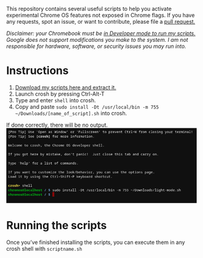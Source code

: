 This repository contains several useful scripts to help you activate experimental Chrome OS features not exposed in Chrome flags. If you have any requests, spot an issue, or want to contribute, please file a [pull request.](https://github.com/joebobbio/cros-scripts/pulls)

*Disclaimer: your Chromebook must be [in Developer mode to run my scripts.](https://chromium.googlesource.com/chromiumos/docs/+/master/developer_mode.md) Google does not support modifications you make to the system. I am not responsible for hardware, software, or security issues you may run into.*

# Instructions
1. [Download my scripts here and extract it.](https://github.com/joebobbio/cros-scripts/releases/)
1. Launch crosh by pressing Ctrl-Alt-T
1. Type and enter `shell` into crosh.
1. Copy and paste `sudo install -Dt /usr/local/bin -m 755 ~/Downloads/[name_of_script].sh` into crosh.

If done correctly, there will be no output.
![output](/assets/Screenshot_2020-10-11_at_11.55.41_PM.png)

# Running the scripts
Once you’ve finished installing the scripts, you can execute them in any crosh shell with `scriptname.sh`

